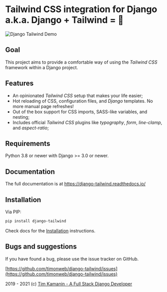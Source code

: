 # Tailwind CSS integration for Django a.k.a. Django + Tailwind = 💚
![Django Tailwind Demo](https://raw.githubusercontent.com/timonweb/django-tailwind/master/docs/django-tailwind-demo-800.gif)

## Goal
This project aims to provide a comfortable way of using the *Tailwind CSS* framework within a Django project.

## Features
* An opinionated *Tailwind CSS* setup that makes your life easier;
* Hot reloading of CSS, configuration files, and *Django* templates. No more manual page refreshes!
* Out of the box support for CSS imports, SASS-like variables, and nesting;
* Includes official *Tailwind CSS* plugins like *typography*, *form*, *line-clamp*, and *aspect-ratio*;

## Requirements
Python 3.8 or newer with Django >= 3.0 or newer.

## Documentation
The full documentation is at https://django-tailwind.readthedocs.io/

## Installation
Via PIP:
```bash
pip install django-tailwind
```

Check docs for the [Installation](https://django-tailwind.readthedocs.io/en/latest/installation.html) instructions.

## Bugs and suggestions
If you have found a bug, please use the issue tracker on GitHub.

[https://github.com/timonweb/django-tailwind/issues](https://github.com/timonweb/django-tailwind/issues)

2019 - 2021 (c) [Tim Kamanin - A Full Stack Django Developer](https://timonweb.com)
